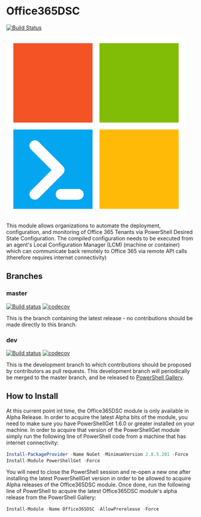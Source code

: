 # Office365DSC

[![Build Status](https://dev.azure.com/Office365DSC/Release/_apis/build/status/Microsoft.Office365DSC?branchName=Dev)](https://dev.azure.com/Office365DSC/Release/_build/latest?definitionId=2&branchName=Dev)


![DSC Resources Flow](https://github.com/Microsoft/Office365DSC/blob/master/Images/Logo.png?raw=true)

This module allows organizations to automate the deployment,
configuration, and monitoring of Office 365 Tenants via PowerShell
Desired State Configuration. The compiled configuration needs to be
executed from an agent's Local Configuration Manager (LCM) (machine
or container) which can communicate back remotely to Office 365 via
remote API calls (therefore requires internet connectivity)


## Branches

### master

[![Build status](https://ci.appveyor.com/api/projects/status/5a7f2ao7d1mnoqrb/branch/master?svg=true)](https://ci.appveyor.com/project/NikCharlebois/office365dsc/branch/master)
[![codecov](https://codecov.io/gh/PowerShell/SqlServerDsc/branch/master/graph/badge.svg)](https://codecov.io/gh/PowerShell/SqlServerDsc/branch/master)

This is the branch containing the latest release -
no contributions should be made directly to this branch.

### dev

[![Build status](https://ci.appveyor.com/api/projects/status/5a7f2ao7d1mnoqrb?svg=true)](https://ci.appveyor.com/project/NikCharlebois/office365dsc)
[![codecov](https://codecov.io/gh/PowerShell/SqlServerDsc/branch/dev/graph/badge.svg)](https://codecov.io/gh/PowerShell/SqlServerDsc/branch/dev)

This is the development branch
to which contributions should be proposed by contributors as pull requests.
This development branch will periodically be merged to the master branch,
and be released to [PowerShell Gallery](https://www.powershellgallery.com/).

## How to Install

At this current point int time, the Office365DSC module is only
available in Alpha Release. In order to acquire the latest Alpha
bits of the module, you need to make sure you have PowerShellGet
1.6.0 or greater installed on your machine. In order to acquire that
version of the PowerShellGet module simply run the following line of
PowerShell code from a machine that has internet connectivity:

```powershell
Install-PackageProvider -Name NuGet -MinimumVersion 2.8.5.201 -Force
Install-Module PowerShellGet -Force
```

You will need to close the PowerShell session and re-open a new one
after installing the latest PowerShellGet version in order to be
allowed to acquire Alpha releases of the Office365DSC module. Once
done, run the following line of PowerShell to acquire the latest
Office365DSC module's alpha release from the PowerShell Gallery:

```powershell
Install-Module -Name Office365DSC -AllowPrerelease -Force
```